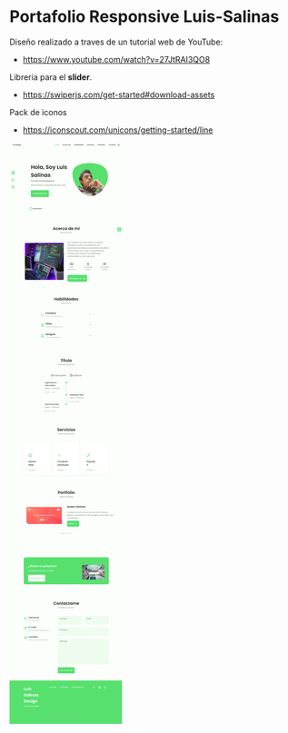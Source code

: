 # Portafolio Responsive Luis-Salinas

Diseño realizado a traves de un tutorial web de YouTube:

- https://www.youtube.com/watch?v=27JtRAI3QO8

Libreria para el **slider**.

- https://swiperjs.com/get-started#download-assets

Pack de iconos

- https://iconscout.com/unicons/getting-started/line

![Resume cv](preview.png)

